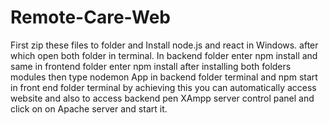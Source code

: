 # Remote-Care-Web
First zip these files to folder and Install node.js and react in Windows.
after which open both folder in terminal. In backend folder 
enter npm install and same in frontend folder enter npm install
after installing both folders modules
then type nodemon App in backend folder terminal and npm start in front end folder terminal
by achieving this you can automatically access website and also to access backend 
pen XAmpp server control panel and click on on Apache server and start it.
